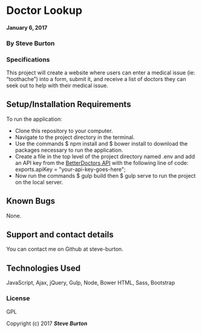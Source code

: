 # Doctor Lookup

#### January 6, 2017

### By **Steve Burton**

### Specifications
This project will create a website where users can enter a medical issue (ie: “toothache”) into a form, submit it, and receive a list of doctors they can seek out to help with their medical issue.


## Setup/Installation Requirements

To run the application:
* Clone this repository to your computer.
* Navigate to the project directory in the terminal.
* Use the commands $ npm install and $ bower install to download the packages necessary to run the application.
* Create a file in the top level of the project directory named .env and add an API key from the  [BetterDoctors API](https://developer.betterdoctor.com/) with the following line of code: exports.apiKey = "your-api-key-goes-here";
* Now run the commands $ gulp build then $ gulp serve to run the project on the local server.

## Known Bugs

None.

## Support and contact details

You can contact me on Github at steve-burton.

## Technologies Used

JavaScript, Ajax, jQuery, Gulp, Node, Bower HTML, Sass, Bootstrap

### License

GPL

Copyright (c) 2017 **_Steve Burton_**
